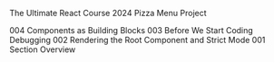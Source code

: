 The Ultimate React Course 2024
Pizza Menu Project

004 Components as Building Blocks
003 Before We Start Coding Debugging
002 Rendering the Root Component and Strict Mode
001 Section Overview